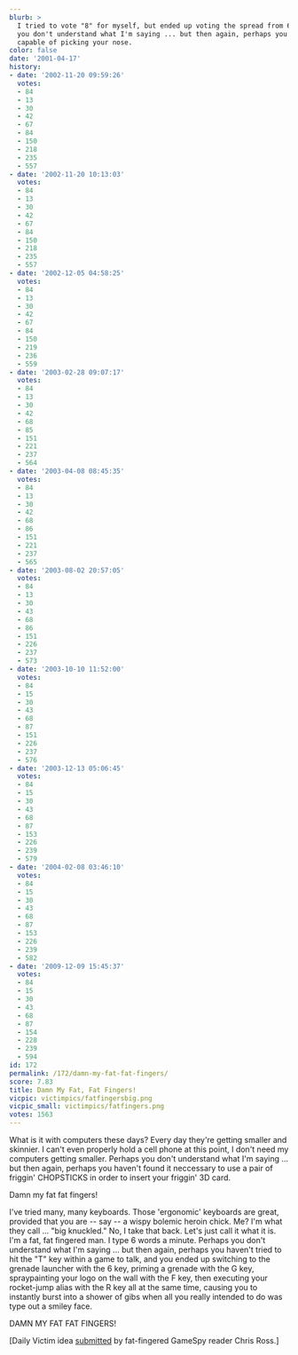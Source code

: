 ```yaml
---
blurb: >
  I tried to vote "8" for myself, but ended up voting the spread from 6 to 10. Perhaps
  you don't understand what I'm saying ... but then again, perhaps you are physically
  capable of picking your nose.
color: false
date: '2001-04-17'
history:
- date: '2002-11-20 09:59:26'
  votes:
  - 84
  - 13
  - 30
  - 42
  - 67
  - 84
  - 150
  - 218
  - 235
  - 557
- date: '2002-11-20 10:13:03'
  votes:
  - 84
  - 13
  - 30
  - 42
  - 67
  - 84
  - 150
  - 218
  - 235
  - 557
- date: '2002-12-05 04:58:25'
  votes:
  - 84
  - 13
  - 30
  - 42
  - 67
  - 84
  - 150
  - 219
  - 236
  - 559
- date: '2003-02-28 09:07:17'
  votes:
  - 84
  - 13
  - 30
  - 42
  - 68
  - 85
  - 151
  - 221
  - 237
  - 564
- date: '2003-04-08 08:45:35'
  votes:
  - 84
  - 13
  - 30
  - 42
  - 68
  - 86
  - 151
  - 221
  - 237
  - 565
- date: '2003-08-02 20:57:05'
  votes:
  - 84
  - 13
  - 30
  - 43
  - 68
  - 86
  - 151
  - 226
  - 237
  - 573
- date: '2003-10-10 11:52:00'
  votes:
  - 84
  - 15
  - 30
  - 43
  - 68
  - 87
  - 151
  - 226
  - 237
  - 576
- date: '2003-12-13 05:06:45'
  votes:
  - 84
  - 15
  - 30
  - 43
  - 68
  - 87
  - 153
  - 226
  - 239
  - 579
- date: '2004-02-08 03:46:10'
  votes:
  - 84
  - 15
  - 30
  - 43
  - 68
  - 87
  - 153
  - 226
  - 239
  - 582
- date: '2009-12-09 15:45:37'
  votes:
  - 84
  - 15
  - 30
  - 43
  - 68
  - 87
  - 154
  - 228
  - 239
  - 594
id: 172
permalink: /172/damn-my-fat-fat-fingers/
score: 7.83
title: Damn My Fat, Fat Fingers!
vicpic: victimpics/fatfingersbig.png
vicpic_small: victimpics/fatfingers.png
votes: 1563
---
```


What is it with computers these days? Every day they're getting smaller
and skinnier. I can't even properly hold a cell phone at this point, I
don't need my computers getting smaller. Perhaps you don't understand
what I'm saying ... but then again, perhaps you haven't found it
neccessary to use a pair of friggin' CHOPSTICKS in order to insert your
friggin' 3D card.

Damn my fat fat fingers!

I've tried many, many keyboards. Those 'ergonomic' keyboards are great,
provided that you are -- say -- a wispy bolemic heroin chick. Me? I'm
what they call ... "big knuckled." No, I take that back. Let's just call
it what it is. I'm a fat, fat fingered man. I type 6 words a minute.
Perhaps you don't understand what I'm saying ... but then again, perhaps
you haven't tried to hit the "T" key within a game to talk, and you
ended up switching to the grenade launcher with the 6 key, priming a
grenade with the G key, spraypainting your logo on the wall with the F
key, then executing your rocket-jump alias with the R key all at the
same time, causing you to instantly burst into a shower of gibs when all
you really intended to do was type out a smiley face.

DAMN MY FAT FAT FINGERS!

\[Daily Victim idea [submitted](mailto:feedback@gamespy.com) by
fat-fingered GameSpy reader Chris Ross.\]